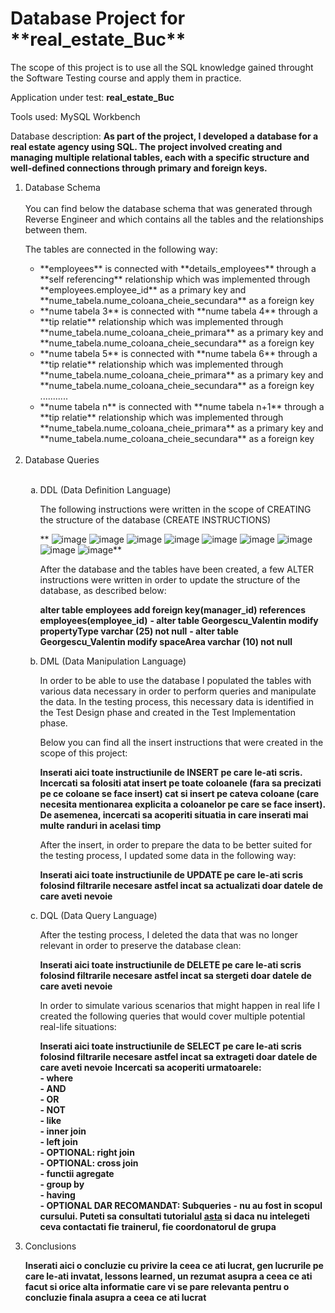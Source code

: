 <h1>Database Project for **real_estate_Buc**</h1>

The scope of this project is to use all the SQL knowledge gained throught the Software Testing course and apply them in practice.

Application under test: **real_estate_Buc**

Tools used: MySQL Workbench

Database description: **As part of the project, I developed a database for a real estate agency using SQL. The project involved creating and managing multiple relational tables, each with a specific structure and well-defined connections through primary and foreign keys.**

<ol>
<li>Database Schema </li>
<br>
You can find below the database schema that was generated through Reverse Engineer and which contains all the tables and the relationships between them.

The tables are connected in the following way:

<ul>
  <li> **employees**  is connected with **details_employees** through a **self referencing** relationship which was implemented through **employees.employee_id** as a primary key and **nume_tabela.nume_coloana_cheie_secundara** as a foreign key</li>
  <li> **nume tabela 3**  is connected with **nume tabela 4** through a **tip relatie** relationship which was implemented through **nume_tabela.nume_coloana_cheie_primara** as a primary key and **nume_tabela.nume_coloana_cheie_secundara** as a foreign key</li>
  <li> **nume tabela 5**  is connected with **nume tabela 6** through a **tip relatie** relationship which was implemented through **nume_tabela.nume_coloana_cheie_primara** as a primary key and **nume_tabela.nume_coloana_cheie_secundara** as a foreign key</li>
  ...........
  <li> **nume tabela n**  is connected with **nume tabela n+1** through a **tip relatie** relationship which was implemented through **nume_tabela.nume_coloana_cheie_primara** as a primary key and **nume_tabela.nume_coloana_cheie_secundara** as a foreign key</li>
</ul><br>

<li>Database Queries</li><br>

<ol type="a">
  <li>DDL (Data Definition Language)</li>

  The following instructions were written in the scope of CREATING the structure of the database (CREATE INSTRUCTIONS)

  ** ![image](https://github.com/DeliaNP/MySQL_real_estate_Buc/assets/167696115/fc33a8e8-b5d3-4720-be69-2e0d7e1ae82a) ![image](https://github.com/DeliaNP/MySQL_real_estate_Buc/assets/167696115/859d6940-8800-434f-b311-4af62f7bcc61) ![image](https://github.com/DeliaNP/MySQL_real_estate_Buc/assets/167696115/3b2abc20-a1f7-419a-bdaa-27334d914e68) ![image](https://github.com/DeliaNP/MySQL_real_estate_Buc/assets/167696115/52bf83bf-237b-4d03-8821-e61c29966e79) ![image](https://github.com/DeliaNP/MySQL_real_estate_Buc/assets/167696115/fddd97d4-3b85-496e-add0-807b5181c14d) ![image](https://github.com/DeliaNP/MySQL_real_estate_Buc/assets/167696115/f319b1da-ef73-4365-af8a-1a3ead166bc8) ![image](https://github.com/DeliaNP/MySQL_real_estate_Buc/assets/167696115/1504746e-8ba0-4322-958c-e02e9213dfdc) ![image](https://github.com/DeliaNP/MySQL_real_estate_Buc/assets/167696115/13019c7c-23d2-4759-b5fc-804e6415fade) ![image](https://github.com/DeliaNP/MySQL_real_estate_Buc/assets/167696115/8944ec24-898f-4162-ab6b-18ffc8dfe418)**
  
  After the database and the tables have been created, a few ALTER instructions were written in order to update the structure of the database, as described below:

  **alter table employees add foreign key(manager_id) references employees(employee_id)**
 **- alter table Georgescu_Valentin modify propertyType varchar (25) not null**
 **- alter table Georgescu_Valentin modify spaceArea varchar (10) not null**
 
 
  
  <li>DML (Data Manipulation Language)</li>

  In order to be able to use the database I populated the tables with various data necessary in order to perform queries and manipulate the data. 
  In the testing process, this necessary data is identified in the Test Design phase and created in the Test Implementation phase. 

  Below you can find all the insert instructions that were created in the scope of this project:

  **Inserati aici toate instructiunile de INSERT pe care le-ati scris. Incercati sa folositi atat insert pe toate coloanele (fara sa precizati pe ce coloane se face insert) cat si insert pe cateva coloane (care necesita mentionarea explicita a coloanelor pe care se face insert). De asemenea, incercati sa acoperiti situatia in care inserati mai multe randuri in acelasi timp**

  After the insert, in order to prepare the data to be better suited for the testing process, I updated some data in the following way:

  **Inserati aici toate instructiunile de UPDATE pe care le-ati scris folosind filtrarile necesare astfel incat sa actualizati doar datele de care aveti nevoie**


  <li>DQL (Data Query Language)</li>

After the testing process, I deleted the data that was no longer relevant in order to preserve the database clean: 

**Inserati aici toate instructiunile de DELETE pe care le-ati scris folosind filtrarile necesare astfel incat sa stergeti doar datele de care aveti nevoie**

In order to simulate various scenarios that might happen in real life I created the following queries that would cover multiple potential real-life situations:

**Inserati aici toate instructiunile de SELECT pe care le-ati scris folosind filtrarile necesare astfel incat sa extrageti doar datele de care aveti nevoie**
**Incercati sa acoperiti urmatoarele:**<br>
**- where**<br>
**- AND**<br>
**- OR**<br>
**- NOT**<br>
**- like**<br>
**- inner join**<br>
**- left join**<br>
**- OPTIONAL: right join**<br>
**- OPTIONAL: cross join**<br>
**- functii agregate**<br>
**- group by**<br>
**- having**<br>
**- OPTIONAL DAR RECOMANDAT: Subqueries - nu au fost in scopul cursului. Puteti sa consultati tutorialul [asta](https://www.techonthenet.com/mysql/subqueries.php) si daca nu intelegeti ceva contactati fie trainerul, fie coordonatorul de grupa**<br>

</ol>

<li>Conclusions</li>

**Inserati aici o concluzie cu privire la ceea ce ati lucrat, gen lucrurile pe care le-ati invatat, lessons learned, un rezumat asupra a ceea ce ati facut si orice alta informatie care vi se pare relevanta pentru o concluzie finala asupra a ceea ce ati lucrat**

</ol>
